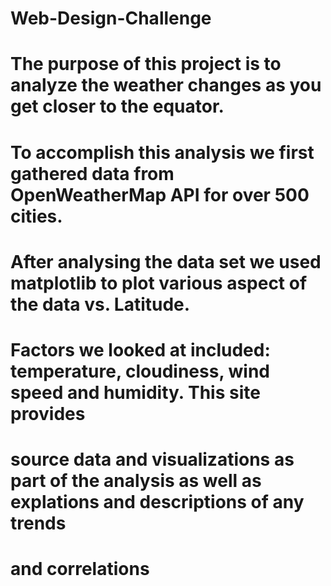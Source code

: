 # Web-Design-Challenge

# The purpose of this project is to analyze the weather changes as you get closer to the equator.
# To accomplish this analysis we first gathered data from OpenWeatherMap API for over 500 cities.
         
# After analysing the data set we used matplotlib to plot various aspect of the data vs. Latitude.
# Factors we looked at included: temperature, cloudiness, wind speed and humidity. This site provides
# source data and visualizations as part of the analysis as well as explations and descriptions of any trends
# and correlations 
        
       
